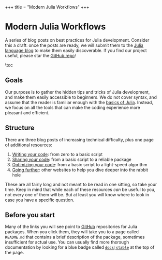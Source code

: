 +++
title = "Modern Julia Workflows"
+++

# Modern Julia Workflows

A series of blog posts on best practices for Julia development.
Consider this a draft: once the posts are ready, we will submit them to the [Julia language blog](https://julialang.org/blog/) to make them easily discoverable.
If you find our project useful, please star the [GitHub repo](https://github.com/modernjuliaworkflows/modernjuliaworkflows.github.io)!

\toc

## Goals

Our purpose is to gather the hidden tips and tricks of Julia development, and make them easily accessible to beginners.
We do not cover syntax, and assume that the reader is familiar enough with the [basics of Julia](https://julialang.org/learning/).
Instead, we focus on all the tools that can make the coding experience more pleasant and efficient.

## Structure

There are three blog posts of increasing technical difficulty, plus one page of additional resources:

1. [Writing your code](/pages/writing/writing/): from zero to a basic script
2. [Sharing your code](/pages/sharing/sharing/): from a basic script to a reliable package
3. [Optimizing your code](/pages/optimizing/optimizing/): from a basic script to a light-speed algorithm
4. [Going further](/pages/further/further/): other websites to help you dive deeper into the rabbit hole

These are all fairly long and not meant to be read in one sitting, so take your time.
Keep in mind that while each of these resources _can_ be useful to you, not every one of them _will_ be.
But at least you will know where to look in case you have a specific question.

## Before you start

Many of the links you will see point to [GitHub](https://github.com/) repositories for Julia packages.
When you click them, they will take you to a page called `README.md` that contains a brief description of the package, sometimes insufficient for actual use.
You can usually find more thorough documentation by looking for a blue badge called [`docs|stable`](https://img.shields.io/badge/docs-stable-blue.svg) at the top of the page.
